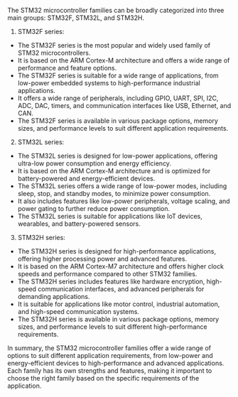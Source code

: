 The STM32 microcontroller families can be broadly categorized into three main groups: STM32F, STM32L, and STM32H.

1. STM32F series:
- The STM32F series is the most popular and widely used family of STM32 microcontrollers.
- It is based on the ARM Cortex-M architecture and offers a wide range of performance and feature options.
- The STM32F series is suitable for a wide range of applications, from low-power embedded systems to high-performance industrial applications.
- It offers a wide range of peripherals, including GPIO, UART, SPI, I2C, ADC, DAC, timers, and communication interfaces like USB, Ethernet, and CAN.
- The STM32F series is available in various package options, memory sizes, and performance levels to suit different application requirements.

2. STM32L series:
- The STM32L series is designed for low-power applications, offering ultra-low power consumption and energy efficiency.
- It is based on the ARM Cortex-M architecture and is optimized for battery-powered and energy-efficient devices.
- The STM32L series offers a wide range of low-power modes, including sleep, stop, and standby modes, to minimize power consumption.
- It also includes features like low-power peripherals, voltage scaling, and power gating to further reduce power consumption.
- The STM32L series is suitable for applications like IoT devices, wearables, and battery-powered sensors.

3. STM32H series:
- The STM32H series is designed for high-performance applications, offering higher processing power and advanced features.
- It is based on the ARM Cortex-M7 architecture and offers higher clock speeds and performance compared to other STM32 families.
- The STM32H series includes features like hardware encryption, high-speed communication interfaces, and advanced peripherals for demanding applications.
- It is suitable for applications like motor control, industrial automation, and high-speed communication systems.
- The STM32H series is available in various package options, memory sizes, and performance levels to suit different high-performance requirements.

In summary, the STM32 microcontroller families offer a wide range of options to suit different application requirements, from low-power and energy-efficient devices to high-performance and advanced applications. Each family has its own strengths and features, making it important to choose the right family based on the specific requirements of the application.
